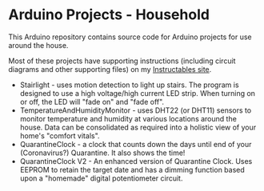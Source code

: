 # Arduino Projects - Household

This Arduino repository contains source code for Arduino projects for use around the house.


Most of these projects have supporting instructions (including circuit diagrams and other supporting files)
on my [Instructables site](https://www.instructables.com/member/gm310509/instructables/).

* Stairlight - uses motion detection to light up stairs. The program is designed to use a high voltage/high current LED strip. When turning on or off, the LED will "fade on" and "fade off".
* TemperatureAndHumidityMonitor - uses DHT22 (or DHT11) sensors to monitor temperature and humidity at various locations around the house. Data can be consolidated as required into a holistic view of your home's "comfort vitals".
* QuarantineClock - a clock that counts down the days until end of your (Coronavirus?) Quarantine. It also shows the time!
* QuarantineClock V2 - An enhanced version of Quarantine Clock. Uses EEPROM to retain the target date and has a dimming function based upon a "homemade" digital potentiometer circuit.

